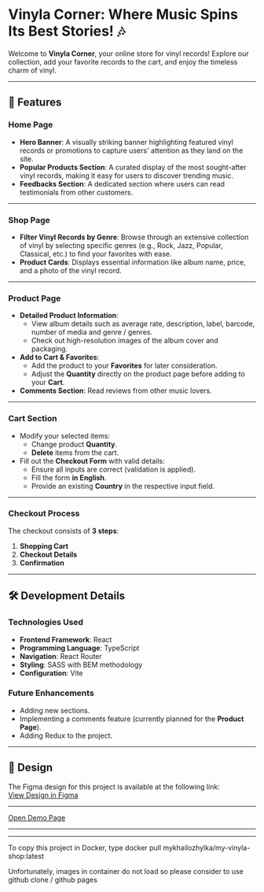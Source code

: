 # Vinyla Corner: Where Music Spins Its Best Stories! 🎶

Welcome to **Vinyla Corner**, your online store for vinyl records! Explore our collection, add your favorite records to the cart, and enjoy the timeless charm of vinyl.

---

## 🛒 Features

### **Home Page**
- **Hero Banner**: A visually striking banner highlighting featured vinyl records or promotions to capture users' attention as they land on the site.
- **Popular Products Section**: A curated display of the most sought-after vinyl records, making it easy for users to discover trending music.
- **Feedbacks Section**: A dedicated section where users can read testimonials from other customers.

---

### **Shop Page**
- **Filter Vinyl Records by Genre**: Browse through an extensive collection of vinyl by selecting specific genres (e.g., Rock, Jazz, Popular, Classical, etc.) to find your favorites with ease.
- **Product Cards**: Displays essential information like album name, price, and a photo of the vinyl record.

---

### **Product Page**
- **Detailed Product Information**:
  - View album details such as average rate, description, label, barcode, number of media and genre / genres.
  - Check out high-resolution images of the album cover and packaging.
- **Add to Cart & Favorites**:
  - Add the product to your **Favorites** for later consideration.
  - Adjust the **Quantity** directly on the product page before adding to your **Cart**.
- **Comments Section**: Read reviews from other music lovers.

---

### **Cart Section**
- Modify your selected items:
  - Change product **Quantity**.
  - **Delete** items from the cart.
- Fill out the **Checkout Form** with valid details:
  - Ensure all inputs are correct (validation is applied).
  - Fill the form **in English**.
  - Provide an existing **Country** in the respective input field.

---

### **Checkout Process**
The checkout consists of **3 steps**:
1. **Shopping Cart**
2. **Checkout Details**
3. **Confirmation**

---

## 🛠️ Development Details

### **Technologies Used**
- **Frontend Framework**: React
- **Programming Language**: TypeScript
- **Navigation**: React Router
- **Styling**: SASS with BEM methodology
- **Configuration**: Vite

### **Future Enhancements**
- Adding new sections.
- Implementing a comments feature (currently planned for the **Product Page**).
- Adding Redux to the project.

---

## 🎨 Design
The Figma design for this project is available at the following link:  
[View Design in Figma](https://www.figma.com/design/nBrWSDW3mf1sgOlWxod1ZQ/Design?node-id=0-1&t=Ukwq32gBlFLcQj0N-1)

---

[Open Demo Page](https://mikezhylka.github.io/vinyla-shop/)  

---

---

To copy this project in Docker, type docker pull mykhailozhylka/my-vinyla-shop:latest 

Unfortunately, images in container do not load so please consider to use github clone / github pages
